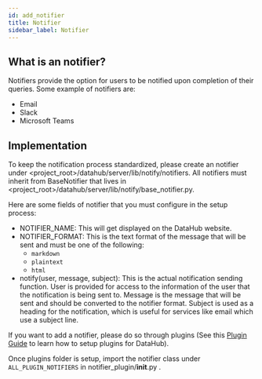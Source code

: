 ```yaml
---
id: add_notifier
title: Notifier
sidebar_label: Notifier
---
```


## What is an notifier?

Notifiers provide the option for users to be notified upon completion of their queries. Some example of notifiers are:

-   Email
-   Slack
-   Microsoft Teams

## Implementation

To keep the notification process standardized, please create an notifier under <project_root>/datahub/server/lib/notify/notifiers. 
All notifiers must inherit from BaseNotifier that lives in <project_root>/datahub/server/lib/notify/base_notifier.py.

Here are some fields of notifier that you must configure in the setup process:

-   NOTIFIER_NAME: This will get displayed on the DataHub website.
-   NOTIFIER_FORMAT: This is the text format of the message that will be sent and must be one of the following:
    - `markdown`
    - `plaintext`
    -  `html`
-   notify(user, message, subject): This is the actual notification sending function.  User is provided for access to the information of the user that 
the notification is being sent to. Message is the message that will be sent and should be converted to the notifier format. Subject is
used as a heading for the notification, which is useful for services like email which use a subject line.

If you want to add a notifier, please do so through plugins (See this [Plugin Guide](../admin_guide/plugins.md) to learn how to setup plugins for DataHub).

Once plugins folder is setup, import the notifier class under `ALL_PLUGIN_NOTIFIERS` in notifier_plugin/**init**.py .
